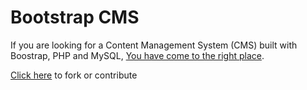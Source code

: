 Bootstrap CMS
=============

If you are looking for a Content Management System (CMS) built with Boostrap, PHP and MySQL, [You have come to the right place][1].

[Click here][2] to fork or contribute


  [1]: https://github.com/e107inc/e107
  [2]: https://github.com/e107inc/e107


